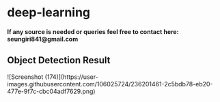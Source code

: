 # deep-learning
<h4> If any source is needed or queries feel free to contact here: seungiri841@gmail.com </h4>

<h2> Object Detection Result </h2>
![Screenshot (174)](https://user-images.githubusercontent.com/106025724/236201461-2c5bdb78-eb20-477e-9f7c-cbc04adf7629.png)

